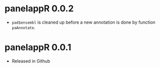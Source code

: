 

# panelappR 0.0.2

- `pad$ensembl` is cleaned up before a new annotation is done by function `paAnnotate`.

# panelappR 0.0.1

- Released in Github
